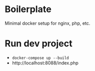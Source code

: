 # Boilerplate

Minimal docker setup for nginx, php, etc.


# Run dev project

- `docker-compose up --build`  
- http://localhost:8088/index.php  
